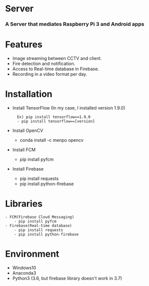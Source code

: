 # Server
<h3><b>A Server that mediates Raspberry Pi 3 and Android apps</b></h3>

# Features
- Image streaming between CCTV and client.
- Fire detection and notification.
- Access to Real-time database in Firebase.
- Recording in a video format per day.

# Installation
- Install TensorFlow (In my case, I installed version 1.9.0)

        Ex) pip install tensorflow==1.9.0
        - pip install tensorflow==[version]

- Install OpenCV
    - conda install -c menpo opencv
    
- Install FCM
    - pip install pyfcm
    
- Install Firebase
    - pip install requests
    - pip install python-firebase

# Libraries
    - FCM(Firebase Cloud Messaging)
        - pip install pyfcm
    - Firebase(Real-time database)
        - pip install requests
        - pip install python-firebase

# Environment
- Windows10
- Anaconda3 
- Python3 (3.6, but firebase library doesn't work in 3.7)
